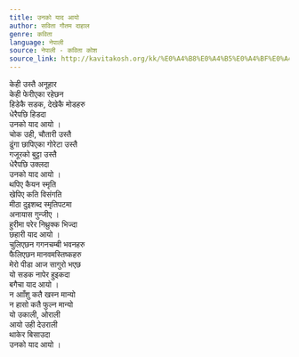 ```yaml
---
title: उनको याद आयो
author: सविता गौतम दाहाल
genre: कविता
language: नेपाली
source: नेपाली - कविता कोश
source_link: http://kavitakosh.org/kk/%E0%A4%B8%E0%A4%B5%E0%A4%BF%E0%A4%A4%E0%A4%BE_%E0%A4%97%E0%A5%8C%E0%A4%A4%E0%A4%AE_%E0%A4%A6%E0%A4%BE%E0%A4%B9%E0%A4%BE%E0%A4%B2
---
```


केही उस्तै अनूहार  
केही फेरीएका रहेछन  
हिडेकै सडक, देखेकै मोडहरु  
धेरैपछि हिडदा  
उनको याद आयो ।  
चोक उही, चौतारी उस्तै  
ढुंगा छापिएका गोरेटा उस्तै  
गजूरको बुट्टा उस्तै  
धेरैपछि उक्लदा  
उनको याद आयो ।  
थपिए कैयन स्मृति  
खेपिए कति विसंगति  
मीठा दुइशब्द स्मृतिपटमा  
अनायास गुन्जीए ।  
हुरीमा परेर निथ्रुक्क भिज्दा  
छहारी याद आयो ।  
चुलिएछन गगनचम्बी भवनहरु  
फैलिएछन मानवमस्तिष्कहरु  
मेरो पीडा आज सागुरो भएछ  
यो सडक नापेर हुइकदा  
बगैचा याद आयो ।  
न आाँशु कतै खस्न मान्यो  
न हासो कतै फुल्न मान्यो  
यो उकाली, ओराली  
आयो उही देउराली  
थाकेर बिसाउदा  
उनको याद आयो ।
